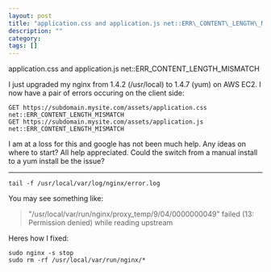 ```yaml
---
layout: post
title: "application.css and application.js net::ERR\_CONTENT\_LENGTH\_MISMATCH"
description: ""
category:
tags: []
---
```


application.css and application.js net::ERR\_CONTENT\_LENGTH\_MISMATCH


I just upgraded my nginx from 1.4.2 (/usr/local) to 1.4.7 (yum) on AWS EC2. I now have a pair of errors occuring on the client side:

    GET https://subdomain.mysite.com/assets/application.css net::ERR_CONTENT_LENGTH_MISMATCH 
    GET https://subdomain.mysite.com/assets/application.js net::ERR_CONTENT_LENGTH_MISMATCH

I am at a loss for this and google has not been much help. Any ideas on where to start? All help appreciated. Could the switch from a manual install to a yum install be the issue?


--------------------------------------- 
    tail -f /usr/local/var/log/nginx/error.log

You may see something like:

> "/usr/local/var/run/nginx/proxy\_temp/9/04/0000000049" failed (13: Permission denied) while reading upstream

Heres how I fixed:

    sudo nginx -s stop
    sudo rm -rf /usr/local/var/run/nginx/*


